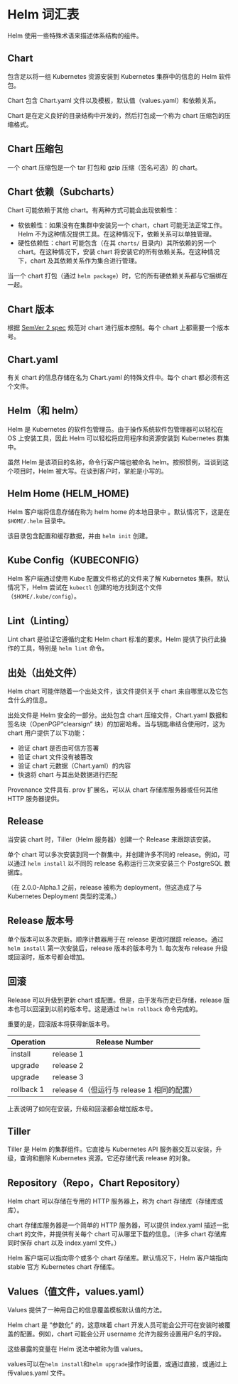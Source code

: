 # Helm 词汇表

Helm 使用一些特殊术语来描述体系结构的组件。

## Chart

包含足以将一组 Kubernetes 资源安装到 Kubernetes 集群中的信息的 Helm 软件包。

Chart 包含 Chart.yaml 文件以及模板，默认值（values.yaml）和依赖关系。

Chart 是在定义良好的目录结构中开发的，然后打包成一个称为 chart 压缩包的压缩格式。

## Chart 压缩包

一个 chart 压缩包是一个 tar 打包和 gzip 压缩（签名可选）的 chart。

## Chart 依赖（Subcharts）

Chart 可能依赖于其他 chart。有两种方式可能会出现依赖性：

- 软依赖性：如果没有在集群中安装另一个 chart，chart 可能无法正常工作。Helm 不为这种情况提供工具。在这种情况下，依赖关系可以单独管理。
- 硬性依赖性：chart 可能包含（在其 `charts/` 目录内）其所依赖的另一个 chart。在这种情况下，安装 chart 将安装它的所有依赖关系。在这种情况下，chart 及其依赖关系作为集合进行管理。

当一个 chart 打包（通过 `helm package`）时，它的所有硬依赖关系都与它捆绑在一起。

## Chart 版本

根据 [SemVer 2
spec](http://semver.org) 规范对 chart 进行版本控制。每个 chart 上都需要一个版本号。

## Chart.yaml

有关 chart 的信息存储在名为 Chart.yaml 的特殊文件中。每个 chart 都必须有这个文件。

## Helm（和 helm）

Helm 是 Kubernetes 的软件包管理员。由于操作系统软件包管理器可以轻松在 OS 上安装工具，因此 Helm 可以轻松将应用程序和资源安装到 Kubernetes 群集中。

虽然 Helm 是该项目的名称，命令行客户端也被命名 helm。按照惯例，当谈到这个项目时，Helm 被大写。在谈到客户时，掌舵是小写的。

## Helm Home (HELM_HOME)

Helm 客户端将信息存储在称为 helm home 的本地目录中 。默认情况下，这是在 `$HOME/.helm` 目录中。

该目录包含配置和缓存数据，并由 `helm init` 创建。





## Kube Config（KUBECONFIG）

Helm 客户端通过使用 Kube 配置文件格式的文件来了解 Kubernetes 集群。默认情况下，Helm 尝试在 `kubectl` 创建的地方找到这个文件（`$HOME/.kube/config`）。

## Lint（Linting）

Lint chart 是验证它遵循约定和 Helm chart 标准的要求。Helm 提供了执行此操作的工具，特别是 `helm lint` 命令。

## 出处（出处文件）

Helm chart 可能伴随着一个出处文件，该文件提供关于 chart 来自哪里以及它包含什么的信息。

出处文件是 Helm 安全的一部分。出处包含 chart 压缩文件，Chart.yaml 数据和签名块（OpenPGP“clearsign” 块）的加密哈希。当与钥匙串结合使用时，这为 chart 用户提供了以下功能：

- 验证 chart 是否由可信方签署
- 验证 chart 文件没有被篡改
- 验证 chart 元数据（Chart.yaml）的内容
- 快速将 chart 与其出处数据进行匹配

Provenance 文件具有. prov 扩展名，可以从 chart 存储库服务器或任何其他 HTTP 服务器提供。

## Release

当安装 chart 时，Tiller（Helm 服务器）创建一个 Release 来跟踪该安装。

单个 chart 可以多次安装到同一个群集中，并创建许多不同的 release。例如，可以通过 `helm install` 以不同的 release 名称运行三次来安装三个 PostgreSQL 数据库。

（在 2.0.0-Alpha.1 之前，release 被称为 deployment，但这造成了与 Kubernetes Deployment 类型的混淆。）

## Release 版本号

单个版本可以多次更新。顺序计数器用于在 release 更改时跟踪 release。通过 `helm install` 第一次安装后，release 版本的版本号为 1. 每次发布 release 升级或回滚时，版本号都会增加。

## 回滚

Release 可以升级到更新 chart 或配置。但是，由于发布历史已存储，release 版本也可以回滚到以前的版本号。这是通过 `helm rollback` 命令完成的。

重要的是，回滚版本将获得新版本号。


Operation | Release Number
----------|---------------
install   | release 1
upgrade   | release 2
upgrade   | release 3
rollback 1| release 4（但运行与 release 1 相同的配置）

上表说明了如何在安装，升级和回滚都会增加版本号。

## Tiller

Tiller 是 Helm 的集群组件。它直接与 Kubernetes API 服务器交互以安装，升级，查询和删除 Kubernetes 资源。它还存储代表 release 的对象。

## Repository（Repo，Chart Repository）

Helm chart 可以存储在专用的 HTTP 服务器上，称为 chart 存储库（存储库或库）。

chart 存储库服务器是一个简单的 HTTP 服务器，可以提供 index.yaml 描述一批 chart 的文件，并提供有关每个 chart 可从哪里下载的信息。（许多 chart 存储库同时保存 chart 以及 index.yaml 文件。）

Helm 客户端可以指向零个或多个 chart 存储库。默认情况下，Helm 客户端指向 stable 官方 Kubernetes chart 存储库。

## Values（值文件，values.yaml）

Values 提供了一种用自己的信息覆盖模板默认值的方法。

Helm chart 是 “参数化” 的，这意味着 chart 开发人员可能会公开可在安装时被覆盖的配置。例如，chart 可能会公开 username 允许为服务设置用户名的字段。

这些暴露的变量在 Helm 说法中被称为值 values。

values可以在`helm install`和`helm upgrade`操作时设置，或通过直接，或通过上传values.yaml 文件。
